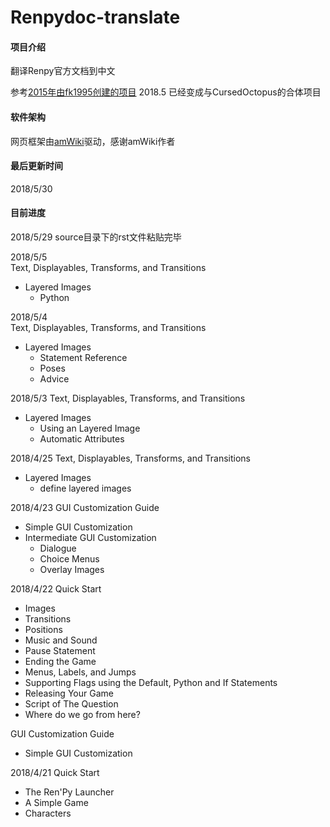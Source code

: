 # Renpydoc-translate

#### 项目介绍
翻译Renpy官方文档到中文

参考[2015年由fk1995创建的项目](https://github.com/fk1995/RenPy-Documentation-translations)
2018.5 已经变成与CursedOctopus的合体项目

#### 软件架构
网页框架由[amWiki](http://amwiki.org/)驱动，感谢amWiki作者

#### 最后更新时间
2018/5/30

#### 目前进度

2018/5/29
source目录下的rst文件粘贴完毕

2018/5/5    
Text, Displayables, Transforms, and Transitions
- Layered Images   
    -  Python   
  

2018/5/4    
Text, Displayables, Transforms, and Transitions
- Layered Images   
    -  Statement Reference    
    -  Poses   
    -  Advice    

2018/5/3
Text, Displayables, Transforms, and Transitions   
* Layered Images  
    -  Using an Layered Image  
    -  Automatic Attributes  


2018/4/25
Text, Displayables, Transforms, and Transitions   
- Layered Images  
    -  define layered images   


2018/4/23
GUI Customization Guide   
- Simple GUI Customization
- Intermediate GUI Customization
    -  Dialogue
    -  Choice Menus
    -  Overlay Images

2018/4/22
Quick Start     
   - Images
   - Transitions
   - Positions
   - Music and Sound
   - Pause Statement
   - Ending the Game
   - Menus, Labels, and Jumps
   - Supporting Flags using the Default, Python and If Statements
   - Releasing Your Game
   - Script of The Question
   - Where do we go from here?   
  
GUI Customization Guide
   - Simple GUI Customization

2018/4/21
Quick Start     
   - The Ren'Py Launcher
   - A Simple Game
   - Characters
